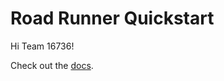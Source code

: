 # Road Runner Quickstart

Hi Team 16736!

Check out the [docs](https://rr.brott.dev/docs/v1-0/tuning/).

